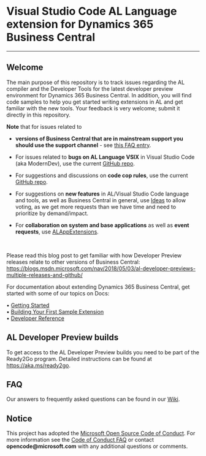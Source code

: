 ﻿<!--
# AL Developer Preview for Dynamics 365 Business Central
  [![current preview version 4.0.182565](https://img.shields.io/badge/Current_Preview_Version-4.0.182565-orange.svg?style=flat-square)](https://github.com/Microsoft/AL/milestone/25) [![next preview update November 2019](https://img.shields.io/badge/Next_Preview_Update-November_2019-blue.svg?style=flat-square)](https://github.com/Microsoft/AL/milestone/25)
-->
# Visual Studio Code AL Language extension for Dynamics 365 Business Central

---

## Welcome
The main purpose of this repository is to track issues regarding the AL compiler and the Developer Tools for the latest developer preview environment for Dynamics 365 Business Central. In addition, you will find code samples to help you get started writing extensions in AL and get familiar with the new tools. Your feedback is very welcome; submit it directly in this repository.

<!--
**Note** that for issues related to ***versions of Business Central that are in mainstream support you should use the support channel*** - see [this FAQ entry](https://github.com/Microsoft/AL/wiki/Frequently-Asked-Questions#i-found-an-issue-in-a-version-of-the-product-that-is-not-the-latest-what-do-i-do). -->

**Note** that for issues related to 

- **versions of Business Central that are in mainstream support you should use the support channel** - see [this FAQ entry](https://github.com/Microsoft/AL/wiki/requently-Asked-Questions#i-found-an-issue-in-a-version-of-the-product-that-is-not-the-latest-what-do-i-do).

- For issues related to **bugs on AL Language VSIX** in Visual Studio Code (aka ModernDev), use the current [GitHub repo](https://github.com/microsoft/al).

- For suggestions and discussions on **code cop rules**, use the current [GitHub repo](https://github.com/microsoft/al).

- For suggestions on **new features** in AL/Visual Studio Code language and tools, as well as Business Central in general, use [Ideas](https://aka.ms/bcideas) to allow voting, as we get more requests than we have time and need to prioritize by demand/impact.

- For **collaboration on system and base applications** as well as **event requests**, use [ALAppExtensions](https://github.com/Microsoft/ALAppExtensions).

<br>

Please read this blog post to get familiar with how Developer Preview releases relate to other versions of Business Central:
https://blogs.msdn.microsoft.com/nav/2018/05/03/al-developer-previews-multiple-releases-and-github/

For documentation about extending Dynamics 365 Business Central, get started with some of our topics on Docs: 

•	[Getting Started](https://docs.microsoft.com/en-us/dynamics365/business-central/dev-itpro/developer/devenv-get-started)   
•	[Building Your First Sample Extension](https://docs.microsoft.com/en-us/dynamics365/business-central/dev-itpro/developer/devenv-extension-example)  
•	[Developer Reference](https://docs.microsoft.com/en-us/dynamics365/business-central/dev-itpro/developer/devenv-reference-overview)  

## AL Developer Preview builds
To get access to the AL Developer Preview builds you need to be part of the Ready2Go program. Detailed instructions can be found at https://aka.ms/ready2go.

## FAQ
Our answers to frequently asked questions can be found in our [Wiki](https://github.com/Microsoft/AL/wiki/Frequently-Asked-Questions).

## Notice
This project has adopted the [Microsoft Open Source Code of Conduct](https://opensource.microsoft.com/codeofconduct/). For more information see the [Code of Conduct FAQ](https://opensource.microsoft.com/codeofconduct/faq/) or contact __opencode@microsoft.com__ with any additional questions or comments.
